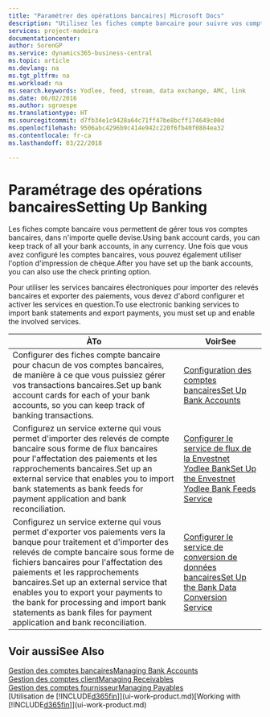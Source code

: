 ```yaml
---
title: "Paramétrer des opérations bancaires| Microsoft Docs"
description: "Utilisez les fiches compte bancaire pour suivre vos comptes bancaires et paramétrer le flux bancaire, telles que Yodlee, pour échanger des données."
services: project-madeira
documentationcenter: 
author: SorenGP
ms.service: dynamics365-business-central
ms.topic: article
ms.devlang: na
ms.tgt_pltfrm: na
ms.workload: na
ms.search.keywords: Yodlee, feed, stream, data exchange, AMC, link
ms.date: 06/02/2016
ms.author: sgroespe
ms.translationtype: HT
ms.sourcegitcommit: d7fb34e1c9428a64c71ff47be8bcff174649c00d
ms.openlocfilehash: 9506abc4296b9c414e942c220f6fb40f0884ea32
ms.contentlocale: fr-ca
ms.lasthandoff: 03/22/2018

---
```

# <a name="setting-up-banking"></a><span data-ttu-id="21a48-103">Paramétrage des opérations bancaires</span><span class="sxs-lookup"><span data-stu-id="21a48-103">Setting Up Banking</span></span>
<span data-ttu-id="21a48-104">Les fiches compte bancaire vous permettent de gérer tous vos comptes bancaires, dans n'importe quelle devise.</span><span class="sxs-lookup"><span data-stu-id="21a48-104">Using bank account cards, you can keep track of all your bank accounts, in any currency.</span></span> <span data-ttu-id="21a48-105">Une fois que vous avez configuré les comptes bancaires, vous pouvez également utiliser l'option d'impression de chèque.</span><span class="sxs-lookup"><span data-stu-id="21a48-105">After you have set up the bank accounts, you can also use the check printing option.</span></span>

<span data-ttu-id="21a48-106">Pour utiliser les services bancaires électroniques pour importer des relevés bancaires et exporter des paiements, vous devez d'abord configurer et activer les services en question.</span><span class="sxs-lookup"><span data-stu-id="21a48-106">To use electronic banking services to import bank statements and  export payments, you must set up and enable the involved services.</span></span>

| <span data-ttu-id="21a48-107">À</span><span class="sxs-lookup"><span data-stu-id="21a48-107">To</span></span> | <span data-ttu-id="21a48-108">Voir</span><span class="sxs-lookup"><span data-stu-id="21a48-108">See</span></span> |
| --- | --- |
| <span data-ttu-id="21a48-109">Configurer des fiches compte bancaire pour chacun de vos comptes bancaires, de manière à ce que vous puissiez gérer vos transactions bancaires.</span><span class="sxs-lookup"><span data-stu-id="21a48-109">Set up bank account cards for each of your bank accounts, so you can keep track of banking transactions.</span></span> |[<span data-ttu-id="21a48-110">Configuration des comptes bancaires</span><span class="sxs-lookup"><span data-stu-id="21a48-110">Set Up Bank Accounts</span></span>](bank-how-setup-bank-accounts.md) |
| <span data-ttu-id="21a48-111">Configurez un service externe qui vous permet d'importer des relevés de compte bancaire sous forme de flux bancaires pour l'affectation des paiements et les rapprochements bancaires.</span><span class="sxs-lookup"><span data-stu-id="21a48-111">Set up an external service that enables you to import bank statements as bank feeds for payment application and bank reconciliation.</span></span> |[<span data-ttu-id="21a48-112">Configurer le service de flux de la Envestnet Yodlee Bank</span><span class="sxs-lookup"><span data-stu-id="21a48-112">Set Up the Envestnet Yodlee Bank Feeds Service</span></span>](bank-how-setup-bank-statement-service.md) |
| <span data-ttu-id="21a48-113">Configurez un service externe qui vous permet d'exporter vos paiements vers la banque pour traitement et d'importer des relevés de compte bancaire sous forme de fichiers bancaires pour l'affectation des paiements et les rapprochements bancaires.</span><span class="sxs-lookup"><span data-stu-id="21a48-113">Set up an external service that enables you to export your payments to the bank for processing  and import bank statements as bank files for payment application and bank reconciliation.</span></span> |[<span data-ttu-id="21a48-114">Configurer le service de conversion de données bancaires</span><span class="sxs-lookup"><span data-stu-id="21a48-114">Set Up the Bank Data Conversion Service</span></span>](bank-how-setup-bank-data-conversion-service.md) |

## <a name="see-also"></a><span data-ttu-id="21a48-115">Voir aussi</span><span class="sxs-lookup"><span data-stu-id="21a48-115">See Also</span></span>
[<span data-ttu-id="21a48-116">Gestion des comptes bancaires</span><span class="sxs-lookup"><span data-stu-id="21a48-116">Managing Bank Accounts</span></span>](bank-manage-bank-accounts.md)  
[<span data-ttu-id="21a48-117">Gestion des comptes client</span><span class="sxs-lookup"><span data-stu-id="21a48-117">Managing Receivables</span></span>](receivables-manage-receivables.md)  
[<span data-ttu-id="21a48-118">Gestion des comptes fournisseur</span><span class="sxs-lookup"><span data-stu-id="21a48-118">Managing Payables</span></span>](payables-manage-payables.md)  
<span data-ttu-id="21a48-119">[Utilisation de [!INCLUDE[d365fin](includes/d365fin_md.md)]](ui-work-product.md)</span><span class="sxs-lookup"><span data-stu-id="21a48-119">[Working with [!INCLUDE[d365fin](includes/d365fin_md.md)]](ui-work-product.md)</span></span>

